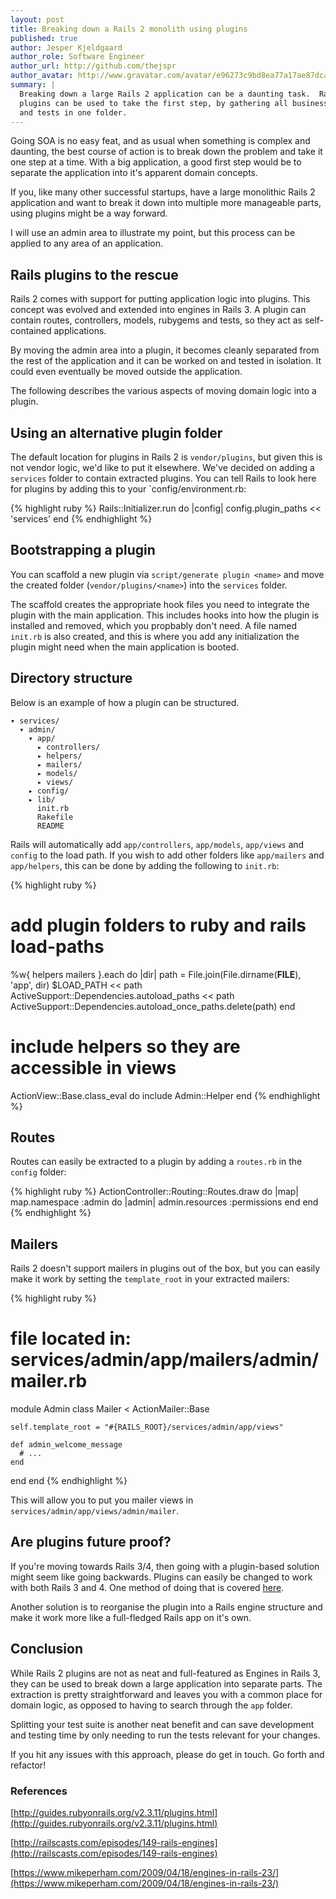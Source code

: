 ```yaml
---
layout: post
title: Breaking down a Rails 2 monolith using plugins
published: true
author: Jesper Kjeldgaard
author_role: Software Engineer
author_url: http://github.com/thejspr
author_avatar: http://www.gravatar.com/avatar/e96273c9bd8ea77a17ae87dca4c0de4c
summary: |
  Breaking down a large Rails 2 application can be a daunting task.  Rails
  plugins can be used to take the first step, by gathering all business logic
  and tests in one folder.
---
```


Going SOA is no easy feat, and as usual when something is complex and
daunting, the best course of action is to break down the problem and take it one
step at a time. With a big application, a good first step would be to
separate the application into it's apparent domain concepts.

If you, like many other successful startups, have a large monolithic Rails 2
application and want to break it down into multiple more manageable parts,
using plugins might be a way forward.

I will use an admin area to illustrate my point, but this process can be applied
to any area of an application.

## Rails plugins to the rescue

Rails 2 comes with support for putting application logic into plugins. This
concept was evolved and extended into engines in Rails 3. A plugin can contain
routes, controllers, models, rubygems and tests, so they act as self-contained
applications.

By moving the admin area into a plugin, it becomes cleanly separated from the
rest of the application and it can be worked on and tested in isolation. It
could even eventually be moved outside the application.

The following describes the various aspects of moving domain logic into a
plugin.

## Using an alternative plugin folder

The default location for plugins in Rails 2 is `vendor/plugins`, but given this
is not vendor logic, we'd like to put it elsewhere. We've decided on adding a
`services` folder to contain extracted plugins. You can tell Rails to look here
for plugins by adding this to your `config/environment.rb:

{% highlight ruby %}
Rails::Initializer.run do |config|
  config.plugin_paths << 'services'
end
{% endhighlight %}

## Bootstrapping a plugin

You can scaffold a new plugin via `script/generate plugin <name>` and move the
created folder (`vendor/plugins/<name>`) into the `services` folder.

The scaffold creates the appropriate hook files you need to integrate the
plugin with the main application. This includes hooks into how the plugin is
installed and removed, which you propbably don't need. A file named `init.rb` is
also created, and this is where you add any initialization the plugin might need
when the main application is booted.


## Directory structure

Below is an example of how a plugin can be structured.

    ▾ services/
      ▾ admin/
        ▾ app/
          ▸ controllers/
          ▸ helpers/
          ▸ mailers/
          ▸ models/
          ▸ views/
        ▸ config/
        ▸ lib/
          init.rb
          Rakefile
          README

Rails will automatically add `app/controllers`, `app/models`, `app/views` and
`config` to the load path. If you wish to add other folders like `app/mailers`
and `app/helpers`, this can be done by adding the following to `init.rb`:

{% highlight ruby %}
# add plugin folders to ruby and rails load-paths
%w{ helpers mailers }.each do |dir|
  path = File.join(File.dirname(__FILE__), 'app', dir)
  $LOAD_PATH << path
  ActiveSupport::Dependencies.autoload_paths << path
  ActiveSupport::Dependencies.autoload_once_paths.delete(path)
end

# include helpers so they are accessible in views
ActionView::Base.class_eval do
  include Admin::Helper
end
{% endhighlight %}


## Routes

Routes can easily be extracted to a plugin by adding a `routes.rb` in the
`config` folder:

{% highlight ruby %}
ActionController::Routing::Routes.draw do |map|
  map.namespace :admin do |admin|
    admin.resources :permissions
  end
end
{% endhighlight %}


## Mailers

Rails 2 doesn't support mailers in plugins out of the box, but you can easily
make it work by setting the `template_root` in your extracted mailers:

{% highlight ruby %}
# file located in: services/admin/app/mailers/admin/mailer.rb
module Admin
  class Mailer < ActionMailer::Base

    self.template_root = "#{RAILS_ROOT}/services/admin/app/views"

    def admin_welcome_message
      # ...
    end
  end
end
{% endhighlight %}

This will allow you to put you mailer views in
`services/admin/app/views/admin/mailer`.

## Are plugins future proof?

If you're moving towards Rails 3/4, then going with a plugin-based solution
might seem like going backwards. Plugins can easily be changed to work with both
Rails 3 and 4. One method of doing that is covered
[here](http://matt.coneybeare.me/how-to-convert-simple-rails-23-style-plugins/).

Another solution is to reorganise the plugin into a Rails engine structure and
make it work more like a full-fledged Rails app on it's own.


## Conclusion

While Rails 2 plugins are not as neat and full-featured as Engines in Rails 3,
they can be used to break down a large application into separate parts. The
extraction is pretty straightforward and leaves you with a common place for
domain logic, as opposed to having to search through the `app` folder.

Splitting your test suite is another neat benefit and can save development and
testing time by only needing to run the tests relevant for your changes.

If you hit any issues with this approach, please do get in touch. Go forth and
refactor!

### References

[http://guides.rubyonrails.org/v2.3.11/plugins.html](http://guides.rubyonrails.org/v2.3.11/plugins.html)

[http://railscasts.com/episodes/149-rails-engines](http://railscasts.com/episodes/149-rails-engines)

[https://www.mikeperham.com/2009/04/18/engines-in-rails-23/](https://www.mikeperham.com/2009/04/18/engines-in-rails-23/)
